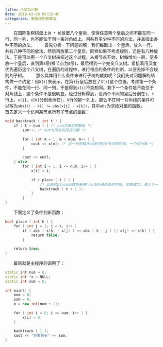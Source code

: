 ```yaml
---
title: 八皇后问题
date: 2019-02-09 00:58:45
categories: 数据结构和算法
---
```

&emsp;&emsp;在国际象棋棋盘上(`8 * 8`)放置八个皇后，使得任意两个皇后之间不能在同一行、同一列，也不能位于同一条对角线上。问共有多少种不同的方法，并且指出各种不同的放法。
&emsp;&emsp;首先分析一下问题的解，我们每取出一个皇后，放入一行，共有八种不同的放法，然后再放第二个皇后，同样如果不考虑规则，还是有八种放法。于是可以用一个八叉树来描述这个过程，从根节点开始，树每增加一层，便多放一个皇后，直到第`8`层(根节点为`0`层)，最后得到一个完全八叉树。紧接着用深度优先遍历这个八叉树，在遍历的过程中，进行相应的条件的判断，以便去掉不合规则的子树。
&emsp;&emsp;那么具体用什么条件来进行子树的裁剪呢？我们先对问题解的结构做一个约定：用`X[i]`来表示，在第`i`行皇后放在了`X[i]`这个位置。考虑第一个条件，不能在同一行、同一列，于是得到`x[i]`不能相同。剩下一个条件是不能位于对角线上，这个条件不是很明显，经过分析得到，设两个不同的皇后分别在`j`、`k`行上，`x[j]`、`x[k]`分别表示在`j`、`k`行的那一列上，那么不在同一对角线的条件可以写为`abs((j - k)) != abs(x[j] - x[k])`，其中`abs`为求绝对值的函数。
&emsp;&emsp;首先定义一个访问某节点所有子节点的函数：

``` cpp
void backtrack ( int t ) {
    if ( t > num ) { /* num为皇后的数目 */
        sum++; /* sum为所有的可行的解 */
​
        for ( int m = 1; m < num; m++ ) {
            cout << x[m]; /* 这一行用输出当递归到叶节点的时候，一个可行解 */
        }
​
        cout << endl;
    } else
        for ( int i = 1; i <= num; i++ ) {
            x[t] = i;
​
            if ( place ( t ) ) {
                /* 此处的place函数用来进行上面所说的条件判断，如果成立，进入下一级递归 */
                backtrack ( t + 1 );
            }
        }
}
```

&emsp;&emsp;下面定义了条件判断函数：

``` cpp
bool place ( int k ) {
    for ( int j = 1; j < k; j++ )
        if ( abs ( x[k] - x[j] ) == abs ( k - j ) || x[j] == x[k] ) {
            return false;
        }
​
    return true;
}
```

&emsp;&emsp;最后就是主程序的调用了：

``` cpp
static int num = 0;
static int *x = NULL;
static int sum = 0;
​
int main() {
    num = 8;
    sum = 0;
    x = new int[num + 1];
​
    for ( int i = 0; i <= num; i++ ) {
        x[i] = 0;
    }
​
    backtrack ( 1 );
    cout << "方案共有" << sum;
}
```